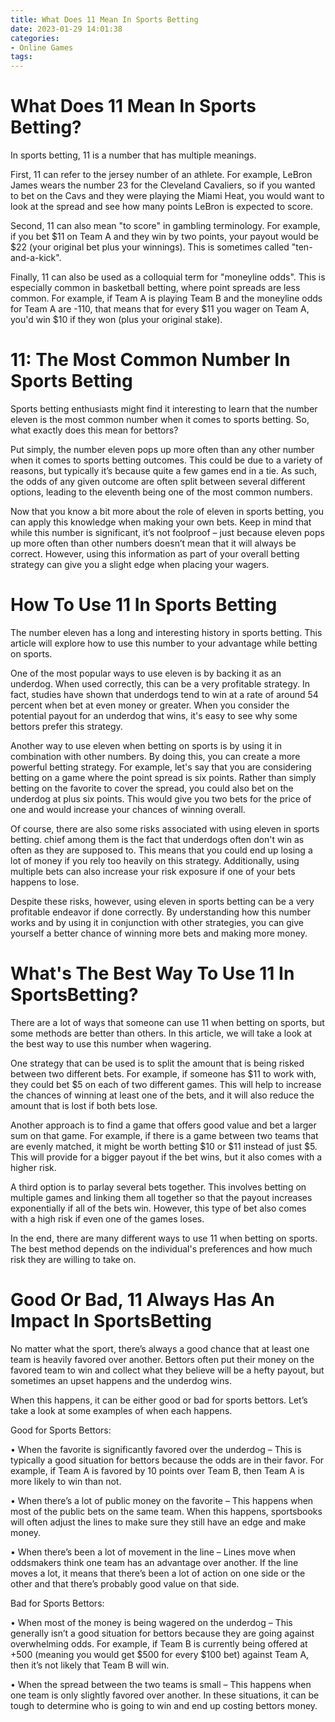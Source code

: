 ```yaml
---
title: What Does 11 Mean In Sports Betting
date: 2023-01-29 14:01:38
categories:
- Online Games
tags:
---
```



#  What Does 11 Mean In Sports Betting?

In sports betting, 11 is a number that has multiple meanings.

First, 11 can refer to the jersey number of an athlete. For example, LeBron James wears the number 23 for the Cleveland Cavaliers, so if you wanted to bet on the Cavs and they were playing the Miami Heat, you would want to look at the spread and see how many points LeBron is expected to score.

Second, 11 can also mean "to score" in gambling terminology. For example, if you bet $11 on Team A and they win by two points, your payout would be $22 (your original bet plus your winnings). This is sometimes called "ten-and-a-kick".

Finally, 11 can also be used as a colloquial term for "moneyline odds". This is especially common in basketball betting, where point spreads are less common. For example, if Team A is playing Team B and the moneyline odds for Team A are -110, that means that for every $11 you wager on Team A, you'd win $10 if they won (plus your original stake).

#  11: The Most Common Number In Sports Betting

Sports betting enthusiasts might find it interesting to learn that the number eleven is the most common number when it comes to sports betting. So, what exactly does this mean for bettors?

Put simply, the number eleven pops up more often than any other number when it comes to sports betting outcomes. This could be due to a variety of reasons, but typically it’s because quite a few games end in a tie. As such, the odds of any given outcome are often split between several different options, leading to the eleventh being one of the most common numbers.

Now that you know a bit more about the role of eleven in sports betting, you can apply this knowledge when making your own bets. Keep in mind that while this number is significant, it’s not foolproof – just because eleven pops up more often than other numbers doesn’t mean that it will always be correct. However, using this information as part of your overall betting strategy can give you a slight edge when placing your wagers.

#  How To Use 11 In Sports Betting

The number eleven has a long and interesting history in sports betting. This article will explore how to use this number to your advantage while betting on sports.

One of the most popular ways to use eleven is by backing it as an underdog. When used correctly, this can be a very profitable strategy. In fact, studies have shown that underdogs tend to win at a rate of around 54 percent when bet at even money or greater. When you consider the potential payout for an underdog that wins, it's easy to see why some bettors prefer this strategy.

Another way to use eleven when betting on sports is by using it in combination with other numbers. By doing this, you can create a more powerful betting strategy. For example, let's say that you are considering betting on a game where the point spread is six points. Rather than simply betting on the favorite to cover the spread, you could also bet on the underdog at plus six points. This would give you two bets for the price of one and would increase your chances of winning overall.

Of course, there are also some risks associated with using eleven in sports betting. chief among them is the fact that underdogs often don't win as often as they are supposed to. This means that you could end up losing a lot of money if you rely too heavily on this strategy. Additionally, using multiple bets can also increase your risk exposure if one of your bets happens to lose.

Despite these risks, however, using eleven in sports betting can be a very profitable endeavor if done correctly. By understanding how this number works and by using it in conjunction with other strategies, you can give yourself a better chance of winning more bets and making more money.

#  What's The Best Way To Use 11 In SportsBetting?

There are a lot of ways that someone can use 11 when betting on sports, but some methods are better than others. In this article, we will take a look at the best way to use this number when wagering.

One strategy that can be used is to split the amount that is being risked between two different bets. For example, if someone has $11 to work with, they could bet $5 on each of two different games. This will help to increase the chances of winning at least one of the bets, and it will also reduce the amount that is lost if both bets lose.

Another approach is to find a game that offers good value and bet a larger sum on that game. For example, if there is a game between two teams that are evenly matched, it might be worth betting $10 or $11 instead of just $5. This will provide for a bigger payout if the bet wins, but it also comes with a higher risk.

A third option is to parlay several bets together. This involves betting on multiple games and linking them all together so that the payout increases exponentially if all of the bets win. However, this type of bet also comes with a high risk if even one of the games loses.

In the end, there are many different ways to use 11 when betting on sports. The best method depends on the individual's preferences and how much risk they are willing to take on.

#  Good Or Bad, 11 Always Has An Impact In SportsBetting

No matter what the sport, there’s always a good chance that at least one team is heavily favored over another. Bettors often put their money on the favored team to win and collect what they believe will be a hefty payout, but sometimes an upset happens and the underdog wins.

When this happens, it can be either good or bad for sports bettors. Let’s take a look at some examples of when each happens.

Good for Sports Bettors: 

• When the favorite is significantly favored over the underdog – This is typically a good situation for bettors because the odds are in their favor. For example, if Team A is favored by 10 points over Team B, then Team A is more likely to win than not. 

• When there’s a lot of public money on the favorite – This happens when most of the public bets on the same team. When this happens, sportsbooks will often adjust the lines to make sure they still have an edge and make money. 

• When there’s been a lot of movement in the line – Lines move when oddsmakers think one team has an advantage over another. If the line moves a lot, it means that there’s been a lot of action on one side or the other and that there’s probably good value on that side. 

Bad for Sports Bettors: 

• When most of the money is being wagered on the underdog – This generally isn’t a good situation for bettors because they are going against overwhelming odds. For example, if Team B is currently being offered at +500 (meaning you would get $500 for every $100 bet) against Team A, then it’s not likely that Team B will win. 

• When the spread between the two teams is small – This happens when one team is only slightly favored over another. In these situations, it can be tough to determine who is going to win and end up costing bettors money.